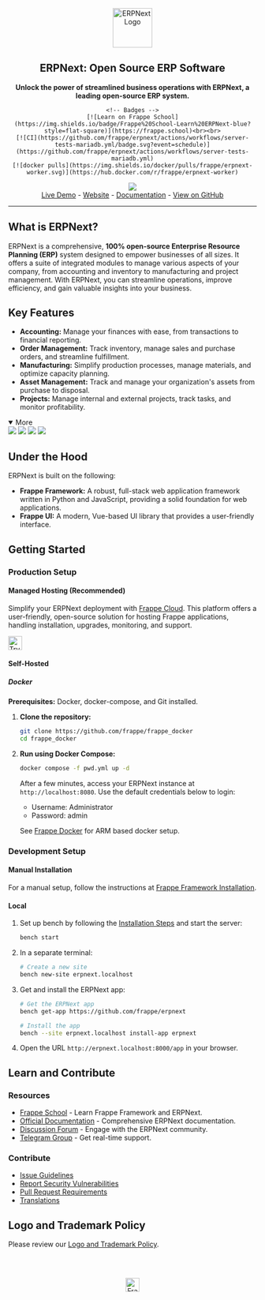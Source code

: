 <!-- Improved README for ERPNext - Open Source ERP -->

<div align="center">
    <a href="https://frappe.io/erpnext">
	    <img src="./erpnext/public/images/v16/erpnext.svg" alt="ERPNext Logo" height="80px" width="80px"/>
    </a>
    <h2>ERPNext: Open Source ERP Software</h2>
    <p align="center">
        <p><b>Unlock the power of streamlined business operations with ERPNext, a leading open-source ERP system.</b></p>
    </p>

    <!-- Badges -->
    [![Learn on Frappe School](https://img.shields.io/badge/Frappe%20School-Learn%20ERPNext-blue?style=flat-square)](https://frappe.school)<br><br>
    [![CI](https://github.com/frappe/erpnext/actions/workflows/server-tests-mariadb.yml/badge.svg?event=schedule)](https://github.com/frappe/erpnext/actions/workflows/server-tests-mariadb.yml)
    [![docker pulls](https://img.shields.io/docker/pulls/frappe/erpnext-worker.svg)](https://hub.docker.com/r/frappe/erpnext-worker)
</div>

<div align="center">
    <img src="./erpnext/public/images/v16/hero_image.png"/>
</div>

<div align="center">
    <a href="https://erpnext-demo.frappe.cloud/api/method/erpnext_demo.erpnext_demo.auth.login_demo">Live Demo</a>
    -
    <a href="https://frappe.io/erpnext">Website</a>
    -
    <a href="https://docs.frappe.io/erpnext/">Documentation</a>
    -
    <a href="https://github.com/frappe/erpnext">View on GitHub</a>
</div>

---

## What is ERPNext?

ERPNext is a comprehensive, **100% open-source Enterprise Resource Planning (ERP)** system designed to empower businesses of all sizes. It offers a suite of integrated modules to manage various aspects of your company, from accounting and inventory to manufacturing and project management. With ERPNext, you can streamline operations, improve efficiency, and gain valuable insights into your business.

## Key Features

*   **Accounting:** Manage your finances with ease, from transactions to financial reporting.
*   **Order Management:** Track inventory, manage sales and purchase orders, and streamline fulfillment.
*   **Manufacturing:** Simplify production processes, manage materials, and optimize capacity planning.
*   **Asset Management:** Track and manage your organization's assets from purchase to disposal.
*   **Projects:** Manage internal and external projects, track tasks, and monitor profitability.

<details open>
<summary>More</summary>
    <img src="https://erpnext.com/files/v16_bom.png"/>
    <img src="https://erpnext.com/files/v16_stock_summary.png"/>
    <img src="https://erpnext.com/files/v16_job_card.png"/>
    <img src="https://erpnext.com/files/v16_tasks.png"/>
</details>

## Under the Hood

ERPNext is built on the following:

*   **Frappe Framework:** A robust, full-stack web application framework written in Python and JavaScript, providing a solid foundation for web applications.
*   **Frappe UI:** A modern, Vue-based UI library that provides a user-friendly interface.

## Getting Started

### Production Setup

#### Managed Hosting (Recommended)

Simplify your ERPNext deployment with [Frappe Cloud](https://frappecloud.com). This platform offers a user-friendly, open-source solution for hosting Frappe applications, handling installation, upgrades, monitoring, and support.

<div>
    <a href="https://erpnext-demo.frappe.cloud/app/home" target="_blank">
        <picture>
            <source media="(prefers-color-scheme: dark)" srcset="https://frappe.io/files/try-on-fc-white.png">
            <img src="https://frappe.io/files/try-on-fc-black.png" alt="Try on Frappe Cloud" height="28" />
        </picture>
    </a>
</div>

#### Self-Hosted

##### Docker

**Prerequisites:** Docker, docker-compose, and Git installed.

1.  **Clone the repository:**

    ```bash
    git clone https://github.com/frappe/frappe_docker
    cd frappe_docker
    ```

2.  **Run using Docker Compose:**

    ```bash
    docker compose -f pwd.yml up -d
    ```

    After a few minutes, access your ERPNext instance at `http://localhost:8080`.  Use the default credentials below to login:
    *   Username: Administrator
    *   Password: admin

    See [Frappe Docker](https://github.com/frappe/frappe_docker?tab=readme-ov-file#to-run-on-arm64-architecture-follow-this-instructions) for ARM based docker setup.

### Development Setup

#### Manual Installation

For a manual setup, follow the instructions at [Frappe Framework Installation](https://frappeframework.com/docs/user/en/installation).

#### Local

1.  Set up bench by following the [Installation Steps](https://frappeframework.com/docs/user/en/installation) and start the server:

    ```bash
    bench start
    ```

2.  In a separate terminal:

    ```bash
    # Create a new site
    bench new-site erpnext.localhost
    ```

3.  Get and install the ERPNext app:

    ```bash
    # Get the ERPNext app
    bench get-app https://github.com/frappe/erpnext

    # Install the app
    bench --site erpnext.localhost install-app erpnext
    ```

4.  Open the URL `http://erpnext.localhost:8000/app` in your browser.

## Learn and Contribute

### Resources
*   [Frappe School](https://school.frappe.io) - Learn Frappe Framework and ERPNext.
*   [Official Documentation](https://docs.erpnext.com/) - Comprehensive ERPNext documentation.
*   [Discussion Forum](https://discuss.erpnext.com/) - Engage with the ERPNext community.
*   [Telegram Group](https://erpnext_public.t.me) - Get real-time support.

### Contribute
*   [Issue Guidelines](https://github.com/frappe/erpnext/wiki/Issue-Guidelines)
*   [Report Security Vulnerabilities](https://erpnext.com/security)
*   [Pull Request Requirements](https://github.com/frappe/erpnext/wiki/Contribution-Guidelines)
*   [Translations](https://crowdin.com/project/frappe)

## Logo and Trademark Policy

Please review our [Logo and Trademark Policy](TRADEMARK_POLICY.md).

<br />
<br />
<div align="center" style="padding-top: 0.75rem;">
    <a href="https://frappe.io" target="_blank">
        <picture>
            <source media="(prefers-color-scheme: dark)" srcset="https://frappe.io/files/Frappe-white.png">
            <img src="https://frappe.io/files/Frappe-black.png" alt="Frappe Technologies" height="28"/>
        </picture>
    </a>
</div>